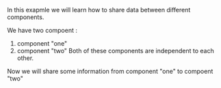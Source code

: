 In this exapmle we will learn how to share data between different components.

We have two compoent :
1. component "one"
2. component "two"
Both of these components are independent to each other.

Now we will share some information from component "one" to compoent "two"